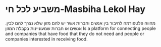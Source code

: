 # משביע לכל חי-Masbiha Lekol Hay
.מהווה פלטפורמה לחיבור בין אנשים וחברות אשר יש להם מזון שלא נצרך להם לבין אנשים או חברות שמעוניינות בקבלת המזון
Is a platform for connecting people and companies that have food that they do not need and people or companies interested in receiving food.
